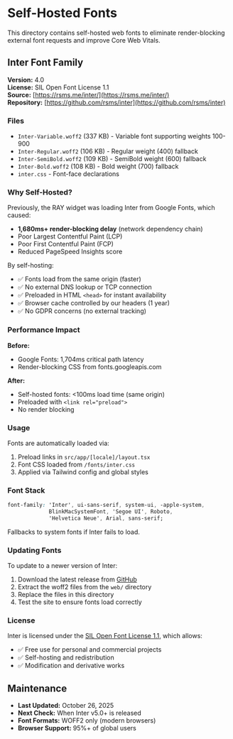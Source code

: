 # Self-Hosted Fonts

This directory contains self-hosted web fonts to eliminate render-blocking external font requests and improve Core Web Vitals.

## Inter Font Family

**Version:** 4.0  
**License:** SIL Open Font License 1.1  
**Source:** [https://rsms.me/inter/](https://rsms.me/inter/)  
**Repository:** [https://github.com/rsms/inter](https://github.com/rsms/inter)

### Files

- `Inter-Variable.woff2` (337 KB) - Variable font supporting weights 100-900
- `Inter-Regular.woff2` (106 KB) - Regular weight (400) fallback
- `Inter-SemiBold.woff2` (109 KB) - SemiBold weight (600) fallback
- `Inter-Bold.woff2` (108 KB) - Bold weight (700) fallback
- `inter.css` - Font-face declarations

### Why Self-Hosted?

Previously, the RAY widget was loading Inter from Google Fonts, which caused:
- **1,680ms+ render-blocking delay** (network dependency chain)
- Poor Largest Contentful Paint (LCP)
- Poor First Contentful Paint (FCP)
- Reduced PageSpeed Insights score

By self-hosting:
- ✅ Fonts load from the same origin (faster)
- ✅ No external DNS lookup or TCP connection
- ✅ Preloaded in HTML `<head>` for instant availability
- ✅ Browser cache controlled by our headers (1 year)
- ✅ No GDPR concerns (no external tracking)

### Performance Impact

**Before:** 
- Google Fonts: 1,704ms critical path latency
- Render-blocking CSS from fonts.googleapis.com

**After:**
- Self-hosted fonts: <100ms load time (same origin)
- Preloaded with `<link rel="preload">`
- No render blocking

### Usage

Fonts are automatically loaded via:
1. Preload links in `src/app/[locale]/layout.tsx`
2. Font CSS loaded from `/fonts/inter.css`
3. Applied via Tailwind config and global styles

### Font Stack

```css
font-family: 'Inter', ui-sans-serif, system-ui, -apple-system, 
             BlinkMacSystemFont, 'Segoe UI', Roboto, 
             'Helvetica Neue', Arial, sans-serif;
```

Fallbacks to system fonts if Inter fails to load.

### Updating Fonts

To update to a newer version of Inter:

1. Download the latest release from [GitHub](https://github.com/rsms/inter/releases)
2. Extract the woff2 files from the `web/` directory
3. Replace the files in this directory
4. Test the site to ensure fonts load correctly

### License

Inter is licensed under the [SIL Open Font License 1.1](https://github.com/rsms/inter/blob/master/LICENSE.txt), which allows:
- ✅ Free use for personal and commercial projects
- ✅ Self-hosting and redistribution
- ✅ Modification and derivative works

## Maintenance

- **Last Updated:** October 26, 2025
- **Next Check:** When Inter v5.0+ is released
- **Font Formats:** WOFF2 only (modern browsers)
- **Browser Support:** 95%+ of global users
